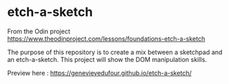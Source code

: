 # etch-a-sketch

From the Odin project
https://www.theodinproject.com/lessons/foundations-etch-a-sketch

The purpose of this repository is to create a mix between a sketchpad and an etch-a-sketch.
This project will show the DOM manipulation skills.

Preview here : https://genevievedufour.github.io/etch-a-sketch/
